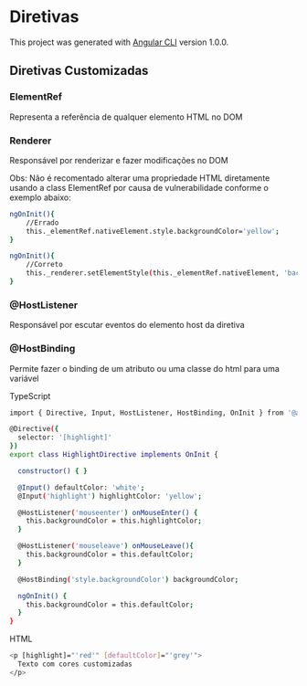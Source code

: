 # Diretivas

This project was generated with [Angular CLI](https://github.com/angular/angular-cli) version 1.0.0.

## Diretivas Customizadas

### ElementRef 
Representa a referência de qualquer elemento HTML no DOM

### Renderer
Responsável por renderizar e fazer modificações no DOM

Obs: Não é recomentado alterar uma propriedade HTML diretamente usando a class ElementRef por causa de vulnerabilidade conforme o exemplo abaixo:

```sh
ngOnInit(){
    //Errado
    this._elementRef.nativeElement.style.backgroundColor='yellow';
}
```

```sh
ngOnInit(){
    //Correto
    this._renderer.setElementStyle(this._elementRef.nativeElement, 'background-color', 'yellow');
}
```

### @HostListener
Responsável por escutar eventos do elemento host da diretiva

### @HostBinding 
Permite fazer o binding de um atributo ou uma classe do html para uma variável

TypeScript
```sh
import { Directive, Input, HostListener, HostBinding, OnInit } from '@angular/core';

@Directive({
  selector: '[highlight]'
})
export class HighlightDirective implements OnInit {

  constructor() { }

  @Input() defaultColor: 'white';
  @Input('highlight') highlightColor: 'yellow';

  @HostListener('mouseenter') onMouseEnter() {
    this.backgroundColor = this.highlightColor;
  }

  @HostListener('mouseleave') onMouseLeave(){
    this.backgroundColor = this.defaultColor;
  }

  @HostBinding('style.backgroundColor') backgroundColor;

  ngOnInit() {
    this.backgroundColor = this.defaultColor;
  }
}
```

HTML
```sh
<p [highlight]="'red'" [defaultColor]="'grey'">
  Texto com cores customizadas
</p>
```
